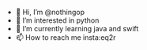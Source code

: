 - 👋 Hi, I’m @nothingop
- 👀 I’m interested in python
- 🌱 I’m currently learning java and swift
- 📫 How to reach me insta:eq2r

<!---
nothingop/nothingop is a ✨ special ✨ repository because its `README.md` (this file) appears on your GitHub profile.
You can click the Preview link to take a look at your changes.
--->
